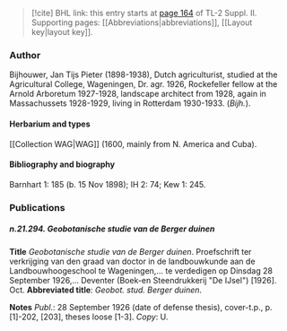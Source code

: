 > [!cite] BHL link: this entry starts at [page 164](https://www.biodiversitylibrary.org/item/103859#page/174/mode/1up) of TL-2 Suppl. II.
> Supporting pages: [[Abbreviations|abbreviations]], [[Layout key|layout key]].

### Author

Bijhouwer, Jan Tijs Pieter (1898-1938), Dutch agriculturist, studied at the Agricultural College, Wageningen, Dr. agr. 1926, Rockefeller fellow at the Arnold Arboretum 1927-1928, landscape architect from 1928, again in Massachussets 1928-1929, living in Rotterdam 1930-1933. (*Bijh.*).

#### Herbarium and types

[[Collection WAG|WAG]] (1600, mainly from N. America and Cuba).

#### Bibliography and biography

Barnhart 1: 185 (b. 15 Nov 1898); IH 2: 74; Kew 1: 245.

### Publications

##### n.21.294. Geobotanische studie van de Berger duinen

**Title**
*Geobotanische studie van de Berger duinen*. Proefschrift ter verkrijging van den graad van doctor in de landbouwkunde aan de Landbouwhoogeschool te Wageningen,... te verdedigen op Dinsdag 28 September 1926,... Deventer (Boek-en Steendrukkerij "De IJsel") \[1926\]. Oct.
**Abbreviated title**: *Geobot. stud. Berger duinen*.

**Notes**
*Publ*.: 28 September 1926 (date of defense thesis), cover-t.p., p. \[1\]-202, \[203\], theses loose \[1-3\]. *Copy*: U.

